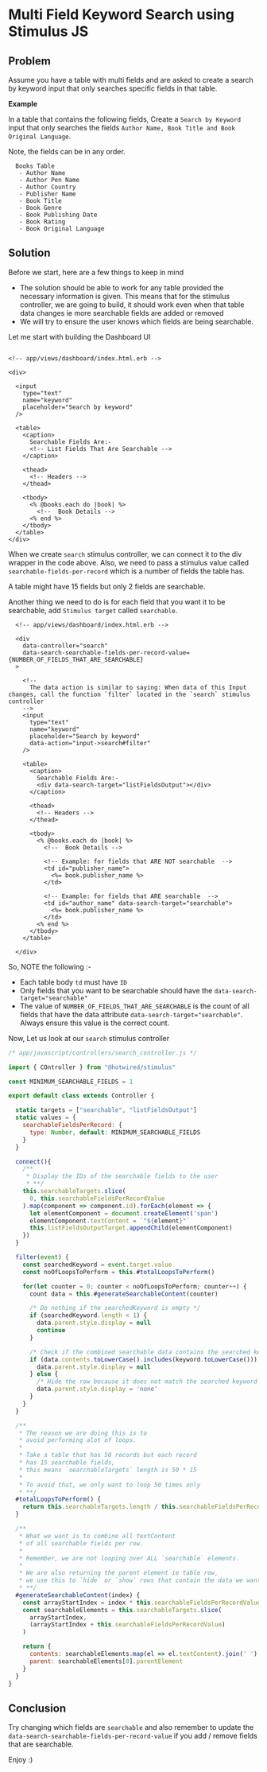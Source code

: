 # Multi Field Keyword Search using Stimulus JS

## Problem

Assume you have a table with multi fields and are asked to create a search by keyword input that only searches specific fields in that table.

**Example**

In a table that contains the following fields, Create a `Search by Keyword` input that only searches the fields `Author Name, Book Title and Book Original Language`.

Note, the fields can be in any order.

```
  Books Table
   - Author Name
   - Author Pen Name
   - Author Country
   - Publisher Name
   - Book Title
   - Book Genre
   - Book Publishing Date
   - Book Rating
   - Book Original Language
```

## Solution

Before we start, here are a few things to keep in mind

 - The solution should be able to work for any table provided the necessary information is given. This means that for the stimulus controller, we are going to build, it should work even when that table data changes ie more searchable fields are added or removed
 - We will try to ensure the user knows which fields are being searchable.


Let me start with building the Dashboard UI

```erb

<!-- app/views/dashboard/index.html.erb -->

<div>

  <input
    type="text"
    name="keyword"
    placeholder="Search by keyword"
  />

  <table>
    <caption>
      Searchable Fields Are:-
      <!-- List Fields That Are Searchable -->
    </caption>

    <thead>
      <!-- Headers -->
    </thead>

    <tbody>
      <% @books.each do |book| %>
        <!--  Book Details -->
      <% end %>
    </tbody>
  </table>
</div>
```

When we create `search` stimulus controller, we can connect it to the div wrapper in the code above. Also, we need to pass a stimulus value called `searchable-fields-per-record` which is a number of fields the table has.

A table might have 15 fields but only 2 fields are searchable.

Another thing we need to do is for each field that you want it to be searchable, add `Stimulus target` called `searchable`.

```erb
  <!-- app/views/dashboard/index.html.erb -->

  <div
    data-controller="search"
    data-search-searchable-fields-per-record-value={NUMBER_OF_FIELDS_THAT_ARE_SEARCHABLE}
  >

    <!--
      The data action is similar to saying: When data of this Input changes, call the function `filter` located in the `search` stimulus controller
    -->
    <input
      type="text"
      name="keyword"
      placeholder="Search by keyword"
      data-action="input->search#filter"
    />

    <table>
      <caption>
        Searchable Fields Are:-
        <div data-search-target="listFieldsOutput"></div>
      </caption>

      <thead>
        <!-- Headers -->
      </thead>

      <tbody>
        <% @books.each do |book| %>
          <!--  Book Details -->

          <!-- Example: for fields that ARE NOT searchable  -->
          <td id="publisher_name">
            <%= book.publisher_name %>
          </td>

          <!-- Example: for fields that ARE searchable  -->
          <td id="author_name" data-search-target="searchable">
            <%= book.publisher_name %>
          </td>
        <% end %>
      </tbody>
    </table>

  </div>
```

So, NOTE the following :-

  - Each table body `td` must have `ID`
  - Only fields that you want to be searchable should have the `data-search-target="searchable"`
  - The value of `NUMBER_OF_FIELDS_THAT_ARE_SEARCHABLE` is the count of all fields that have the data attribute `data-search-target="searchable"`. Always ensure this value is the correct count.

Now, Let us look at our `search` stimulus controller

```js
/* app/javascript/controllers/search_controller.js */

import { COntroller } from "@hotwired/stimulus"

const MINIMUM_SEARCHABLE_FIELDS = 1

export default class extends Controller {

  static targets = ["searchable", "listFieldsOutput"]
  static values = {
    searchableFieldsPerRecord: {
      type: Number, default: MINIMUM_SEARCHABLE_FIELDS
    }
  }

  connect(){
    /**
     * Display the IDs of the searchable fields to the user
     * **/
    this.searchableTargets.slice(
      0, this.searchableFieldsPerRecordValue
    ).map(component => component.id).forEach(element => {
      let elementComponent = document.createElement('span')
      elementComponent.textContent = `"${element}"`
      this.listFieldsOutputTarget.appendChild(elementComponent)
    })
  }

  filter(event) {
    const searchedKeyword = event.target.value
    const noOfLoopsToPerform = this.#totalLoopsToPerform()

    for(let counter = 0; counter < noOfLoopsToPerform; counter++) {
      count data = this.#generateSearchableContent(counter)

      /* Do nothing if the searchedKeyword is empty */
      if (searchedKeyword.length < 1) {
        data.parent.style.display = null
        continue
      }

      /* Check if the combined searchable data contains the searched keyword */
      if (data.contents.toLowerCase().includes(keyword.toLowerCase())) {
        data.parent.style.display = null
      } else {
        /* Hide the row because it does not match the searched keyword */
        data.parent.style.display = 'none'
      }
    }
  }

  /**
   * The reason we are doing this is to
   * avoid performing alot of loops.
   *
   * Take a table that has 50 records but each record
   * has 15 searchable fields,
   * this means `searchableTargets` length is 50 * 15
   *
   * To avoid that, we only want to loop 50 times only
   * **/
  #totalLoopsToPerform() {
    return this.searchableTargets.length / this.searchableFieldsPerRecordValue;
  }

  /**
   * What we want is to combine all textContent
   * of all searchable fields per row.
   *
   * Remember, we are not looping over ALL `searchable` elements.
   *
   * We are also returning the parent element ie table row,
   * we use this to `hide` or `show` rows that contain the data we want.
   * **/
  #generateSearchableContent(index) {
    const arrayStartIndex = index * this.searchableFieldsPerRecordValue
    const searchableElements = this.searchableTargets.slice(
      arrayStartIndex,
      (arrayStartIndex + this.searchableFieldsPerRecordValue)
    )

    return {
      contents: searchableElements.map(el => el.textContent).join(' '),
      parent: searchableElements[0].parentElement
    }
  }
}
```


## Conclusion

Try changing which fields are `searchable` and also remember to update the `data-search-searchable-fields-per-record-value` if you add / remove fields that are searchable.

Enjoy :)